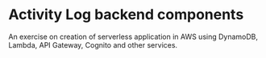 # Activity Log backend components
An exercise on creation of serverless application in AWS using DynamoDB, Lambda, API Gateway, Cognito and other services.

